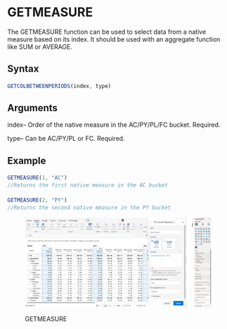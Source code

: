 # GETMEASURE

The GETMEASURE function can be used to select data from a native measure based on its index. It should be used with an aggregate function like SUM or AVERAGE.&#x20;

## Syntax

```javascript
GETCOLBETWEENPERIODS(index, type)
```

## Arguments

index– Order of the native measure in the AC/PY/PL/FC bucket. Required.

type– Can be AC/PY/PL or FC. Required.

## Example

```javascript
GETMEASURE(1, "AC")
//Returns the first native measure in the AC bucket

GETMEASURE(2, "PY")
//Returns the second native measure in the PY bucket
```

<figure><img src="../../.gitbook/assets/image (1274).png" alt=""><figcaption><p>GETMEASURE</p></figcaption></figure>
